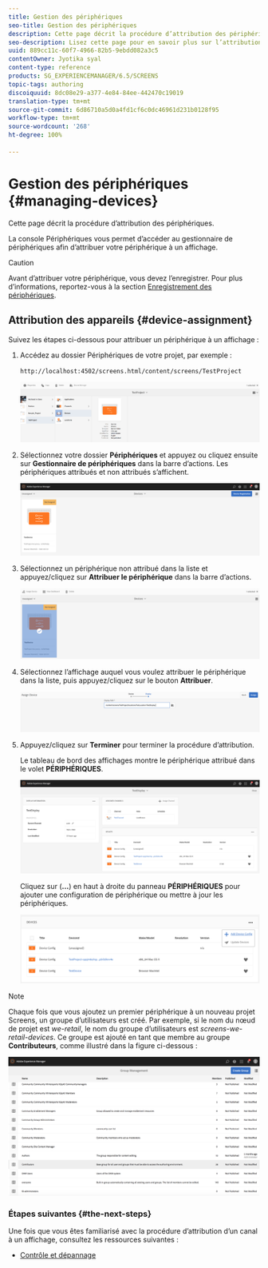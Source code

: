 ```yaml
---
title: Gestion des périphériques
seo-title: Gestion des périphériques
description: Cette page décrit la procédure d’attribution des périphériques.
seo-description: Lisez cette page pour en savoir plus sur l’attribution des périphériques. La console Périphériques vous permet d’accéder au gestionnaire de périphériques afin d’attribuer votre périphérique à un affichage.
uuid: 889cc11c-60f7-4966-82b5-9ebdd082a3c5
contentOwner: Jyotika syal
content-type: reference
products: SG_EXPERIENCEMANAGER/6.5/SCREENS
topic-tags: authoring
discoiquuid: 8dc08e29-a377-4e84-84ee-442470c19019
translation-type: tm+mt
source-git-commit: 6d86710a5d0a4fd1cf6c0dc46961d231b0128f95
workflow-type: tm+mt
source-wordcount: '268'
ht-degree: 100%

---
```



# Gestion des périphériques {#managing-devices}

Cette page décrit la procédure d’attribution des périphériques.

La console Périphériques vous permet d’accéder au gestionnaire de périphériques afin d’attribuer votre périphérique à un affichage.

>[!CAUTION]
>
>Avant d’attribuer votre périphérique, vous devez l’enregistrer. Pour plus d’informations, reportez-vous à la section [Enregistrement des périphériques](device-registration.md).

## Attribution des appareils  {#device-assignment}

Suivez les étapes ci-dessous pour attribuer un périphérique à un affichage :

1. Accédez au dossier Périphériques de votre projet, par exemple :

   `http://localhost:4502/screens.html/content/screens/TestProject`

   ![chlimage_1-32](assets/chlimage_1-32.png)

1. Sélectionnez votre dossier **Périphériques** et appuyez ou cliquez ensuite sur **Gestionnaire de périphériques** dans la barre d’actions. Les périphériques attribués et non attribués s’affichent.

   ![chlimage_1-33](assets/chlimage_1-33.png)

1. Sélectionnez un périphérique non attribué dans la liste et appuyez/cliquez sur **Attribuer le périphérique** dans la barre d’actions.

   ![chlimage_1-34](assets/chlimage_1-34.png)

1. Sélectionnez l’affichage auquel vous voulez attribuer le périphérique dans la liste, puis appuyez/cliquez sur le bouton **Attribuer**.

   ![chlimage_1-35](assets/chlimage_1-35.png)

1. Appuyez/cliquez sur **Terminer** pour terminer la procédure d’attribution.


   Le tableau de bord des affichages montre le périphérique attribué dans le volet **PÉRIPHÉRIQUES**.

   ![chlimage_1-37](assets/chlimage_1-37.png)

   Cliquez sur (**...**) en haut à droite du panneau **PÉRIPHÉRIQUES** pour ajouter une configuration de périphérique ou mettre à jour les périphériques.

   ![chlimage_1-38](assets/chlimage_1-38.png)

>[!NOTE]
>
>Chaque fois que vous ajoutez un premier périphérique à un nouveau projet Screens, un groupe d’utilisateurs est créé.
>Par exemple, si le nom du nœud de projet est *we-retail*, le nom du groupe d’utilisateurs est *screens-we-retail-devices*.
> Ce groupe est ajouté en tant que membre au groupe **Contributeurs**, comme illustré dans la figure ci-dessous :

![chlimage_1-39](assets/chlimage_1-39.png)

### Étapes suivantes {#the-next-steps}

Une fois que vous êtes familiarisé avec la procédure d’attribution d’un canal à un affichage, consultez les ressources suivantes :

* [Contrôle et dépannage](monitoring-screens.md)

